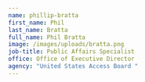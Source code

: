 ```yaml
---
name: phillip-bratta
first_name: Phil
last_name: Bratta
full_name: Phil Bratta
image: /images/uploads/bratta.png
job-title: Public Affairs Specialist
office: Office of Executive Director
agency: "United States Access Board "
---
```


